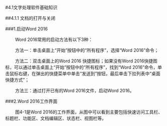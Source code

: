 #4.1文字处理软件基础知识

##4.1.1 文档的打开与关闭

###1.启动Word 2016

&nbsp;&nbsp;&nbsp;&nbsp;&nbsp;&nbsp;&nbsp;&nbsp;Word 2016常用的启动方法有以下3种：

&nbsp;&nbsp;&nbsp;&nbsp;&nbsp;&nbsp;&nbsp;&nbsp;方法一：单击桌面上“开始”按钮中的“所有程序”，选择“Word 2016”命令；

&nbsp;&nbsp;&nbsp;&nbsp;&nbsp;&nbsp;&nbsp;&nbsp;方法二：双击桌面上的Word 2016 快捷图标；如果没有Word 2016快捷图标，可以通过单击桌面上“开始”按钮中的“所有程序”，找到“Word 2016”命令，单击鼠标右键，在弹出的快捷菜单中单击“发送到”按钮，最后单击下拉列表中“桌面快捷方式”；

&nbsp;&nbsp;&nbsp;&nbsp;&nbsp;&nbsp;&nbsp;&nbsp;方法三：通过打开已有的Word 2016文件，启动Word 2016。

###2.Word 2016工作界面

&nbsp;&nbsp;&nbsp;&nbsp;&nbsp;&nbsp;&nbsp;&nbsp;图4-1是Word 2016的工作界面，从图中可以看到主要包括快速访问工具栏、标题栏、功能区、文档编辑区、状态栏、视图栏等。